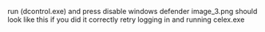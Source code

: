 run (dcontrol.exe) and press disable windows defender image_3.png should look like this if you did it correctly
retry logging in and running celex.exe
